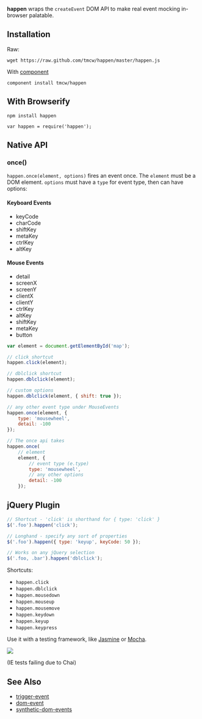 **happen** wraps the `createEvent` DOM API to make real
event mocking in-browser palatable.

## Installation

Raw:

    wget https://raw.github.com/tmcw/happen/master/happen.js

With [component](https://github.com/component/component)

    component install tmcw/happen

## With Browserify

    npm install happen

    var happen = require('happen');

## Native API

### once()

`happen.once(element, options)` fires an event once. The `element` must
be a DOM element. `options` must have a `type` for event type, then can
have options:

#### Keyboard Events

* keyCode
* charCode
* shiftKey
* metaKey
* ctrlKey
* altKey

#### Mouse Events

* detail
* screenX
* screenY
* clientX
* clientY
* ctrlKey
* altKey
* shiftKey
* metaKey
* button

```javascript
var element = document.getElementById('map');

// click shortcut
happen.click(element);

// dblclick shortcut
happen.dblclick(element);

// custom options
happen.dblclick(element, { shift: true });

// any other event type under MouseEvents
happen.once(element, {
    type: 'mousewheel',
    detail: -100
});

// The once api takes
happen.once(
    // element
    element, {
        // event type (e.type)
        type: 'mousewheel',
        // any other options
        detail: -100
    });
```

## jQuery Plugin

```javascript
// Shortcut - 'click' is shorthand for { type: 'click' }
$('.foo').happen('click');

// Longhand - specify any sort of properties
$('.foo').happen({ type: 'keyup', keyCode: 50 });

// Works on any jQuery selection
$('.foo, .bar').happen('dblclick');
```

Shortcuts:

* `happen.click`
* `happen.dblclick`
* `happen.mousedown`
* `happen.mouseup`
* `happen.mousemove`
* `happen.keydown`
* `happen.keyup`
* `happen.keypress`

Use it with a testing framework, like [Jasmine](http://pivotal.github.com/jasmine/)
or [Mocha](http://visionmedia.github.com/mocha/).

[![](http://ci.testling.com/tmcw/happen.png)](http://ci.testling.com/tmcw/happen)

(IE tests failing due to Chai)

## See Also

* [trigger-event](https://github.com/adamsanderson/trigger-event)
* [dom-event](https://github.com/jkroso/dom-event)
* [synthetic-dom-events](https://github.com/shtylman/synthetic-dom-events)
